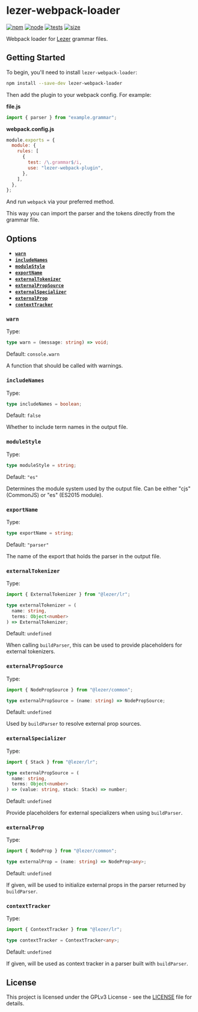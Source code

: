 # lezer-webpack-loader

[![npm][npm]][npm-url]
[![node][node]][node-url]
[![tests][tests]][tests-url]
[![size][size]][size-url]

Webpack loader for [Lezer](https://lezer.codemirror.net/docs/) grammar files.

## Getting Started

To begin, you'll need to install `lezer-webpack-loader`:

```bash
npm install --save-dev lezer-webpack-loader
```

Then add the plugin to your webpack config. For example:

**file.js**

```js
import { parser } from "example.grammar";
```

**webpack.config.js**

```js
module.exports = {
  module: {
    rules: [
      {
        test: /\.grammar$/i,
        use: "lezer-webpack-plugin",
      },
    ],
  },
};
```

And run `webpack` via your preferred method.

This way you can import the parser and the tokens directly from the grammar file.

## Options

- [**`warn`**](#warn)
- [**`includeNames`**](#includeNames)
- [**`moduleStyle`**](#moduleStyle)
- [**`exportName`**](#exportName)
- [**`externalTokenizer`**](#externalTokenizer)
- [**`externalPropSource`**](#externalPropSource)
- [**`externalSpecializer`**](#externalSpecializer)
- [**`externalProp`**](#externalProp)
- [**`contextTracker`**](#contextTracker)

### `warn`

Type:

```ts
type warn = (message: string) => void;
```

Default: `console.warn`

A function that should be called with warnings.

### `includeNames`

Type:

```ts
type includeNames = boolean;
```

Default: `false`

Whether to include term names in the output file.

### `moduleStyle`

Type:

```ts
type moduleStyle = string;
```

Default: `"es"`

Determines the module system used by the output file.
Can be either "cjs" (CommonJS) or "es" (ES2015 module).

### `exportName`

Type:

```ts
type exportName = string;
```

Default: `"parser"`

The name of the export that holds the parser in the output file.

### `externalTokenizer`

Type:

```ts
import { ExternalTokenizer } from "@lezer/lr";

type externalTokenizer = (
  name: string,
  terms: Object<number>
) => ExternalTokenizer;
```

Default: `undefined`

When calling `buildParser`, this can be used to provide placeholders for external tokenizers.

### `externalPropSource`

Type:

```ts
import { NodePropSource } from "@lezer/common";

type externalPropSource = (name: string) => NodePropSource;
```

Default: `undefined`

Used by `buildParser` to resolve external prop sources.

### `externalSpecializer`

Type:

```ts
import { Stack } from "@lezer/lr";

type externalPropSource = (
  name: string,
  terms: Object<number>
) => (value: string, stack: Stack) => number;
```

Default: `undefined`

Provide placeholders for external specializers when using `buildParser`.

### `externalProp`

Type:

```ts
import { NodeProp } from "@lezer/common";

type externalProp = (name: string) => NodeProp<any>;
```

Default: `undefined`

If given, will be used to initialize external props in the parser returned by `buildParser`.

### `contextTracker`

Type:

```ts
import { ContextTracker } from "@lezer/lr";

type contextTracker = ContextTracker<any>;
```

Default: `undefined`

If given, will be used as context tracker in a parser built with `buildParser`.

## License

This project is licensed under the GPLv3 License - see the [LICENSE](LICENSE) file for details.

[npm]: https://img.shields.io/npm/v/lezer-webpack-loader.svg
[npm-url]: https://npmjs.com/package/lezer-webpack-loader
[node]: https://img.shields.io/node/v/lezer-webpack-loader.svg
[node-url]: https://nodejs.org
[tests]: https://github.com/joaobrlt/lezer-webpack-loader/workflows/lezer-webpack-loader/badge.svg
[tests-url]: https://github.com/joaobrlt/lezer-webpack-loader/actions
[size]: https://packagephobia.now.sh/badge?p=lezer-webpack-loader
[size-url]: https://packagephobia.now.sh/result?p=lezer-webpack-loader
